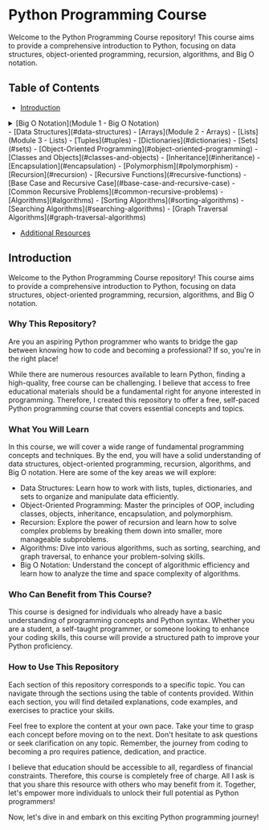 # Python Programming Course

Welcome to the Python Programming Course repository! This course aims to provide a comprehensive introduction to Python, focusing on data structures, object-oriented programming, recursion, algorithms, and Big O notation.

## Table of Contents

- [Introduction](#introduction)
<details>
<summary>[Big O Notation](Module&#32;1&#32;-&#32;Big&#32;O&#32;Notation)</summary>
  - [O(1) Constant Time](Module&#32;1&#32;-&#32;Big&#32;O&#32;Notation)
  - [O(n) Linear Time](Module&#32;1&#32;-&#32;Big&#32;O&#32;Notation)
  - [O(log n) Logarithmic Time](Module&#32;1&#32;-&#32;Big&#32;O&#32;Notation)
  - [O(n^2) Quadratic Time](Module&#32;1&#32;-&#32;Big&#32;O&#32;Notation)
  - [O(n!) Factorial Time](Module&#32;1&#32;-&#32;Big&#32;O&#32;Notation)

</details>
- [Data Structures](#data-structures)
  - [Arrays](Module&#32;2&#32;-&#32;Arrays)
  - [Lists](Module&#32;3&#32;-&#32;Lists)
  - [Tuples](#tuples)
  - [Dictionaries](#dictionaries)
  - [Sets](#sets)
- [Object-Oriented Programming](#object-oriented-programming)
  - [Classes and Objects](#classes-and-objects)
  - [Inheritance](#inheritance)
  - [Encapsulation](#encapsulation)
  - [Polymorphism](#polymorphism)
- [Recursion](#recursion)
  - [Recursive Functions](#recursive-functions)
  - [Base Case and Recursive Case](#base-case-and-recursive-case)
  - [Common Recursive Problems](#common-recursive-problems)
- [Algorithms](#algorithms)
  - [Sorting Algorithms](#sorting-algorithms)
  - [Searching Algorithms](#searching-algorithms)
  - [Graph Traversal Algorithms](#graph-traversal-algorithms)

- [Additional Resources](#additional-resources)

## Introduction

Welcome to the Python Programming Course repository! This course aims to provide a comprehensive introduction to Python, focusing on data structures, object-oriented programming, recursion, algorithms, and Big O notation.

### Why This Repository?

Are you an aspiring Python programmer who wants to bridge the gap between knowing how to code and becoming a professional? If so, you're in the right place!

While there are numerous resources available to learn Python, finding a high-quality, free course can be challenging. I believe that access to free educational materials should be a fundamental right for anyone interested in programming. Therefore, I created this repository to offer a free, self-paced Python programming course that covers essential concepts and topics.

### What You Will Learn

In this course, we will cover a wide range of fundamental programming concepts and techniques. By the end, you will have a solid understanding of data structures, object-oriented programming, recursion, algorithms, and Big O notation. Here are some of the key areas we will explore:

- Data Structures: Learn how to work with lists, tuples, dictionaries, and sets to organize and manipulate data efficiently.
- Object-Oriented Programming: Master the principles of OOP, including classes, objects, inheritance, encapsulation, and polymorphism.
- Recursion: Explore the power of recursion and learn how to solve complex problems by breaking them down into smaller, more manageable subproblems.
- Algorithms: Dive into various algorithms, such as sorting, searching, and graph traversal, to enhance your problem-solving skills.
- Big O Notation: Understand the concept of algorithmic efficiency and learn how to analyze the time and space complexity of algorithms.

### Who Can Benefit from This Course?

This course is designed for individuals who already have a basic understanding of programming concepts and Python syntax. Whether you are a student, a self-taught programmer, or someone looking to enhance your coding skills, this course will provide a structured path to improve your Python proficiency.

### How to Use This Repository

Each section of this repository corresponds to a specific topic. You can navigate through the sections using the table of contents provided. Within each section, you will find detailed explanations, code examples, and exercises to practice your skills.

Feel free to explore the content at your own pace. Take your time to grasp each concept before moving on to the next. Don't hesitate to ask questions or seek clarification on any topic. Remember, the journey from coding to becoming a pro requires patience, dedication, and practice.

I believe that education should be accessible to all, regardless of financial constraints. Therefore, this course is completely free of charge. All I ask is that you share this resource with others who may benefit from it. Together, let's empower more individuals to unlock their full potential as Python programmers!

Now, let's dive in and embark on this exciting Python programming journey!
